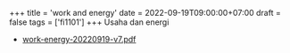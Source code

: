 +++
title = 'work and energy'
date = 2022-09-19T09:00:00+07:00
draft = false
tags = ['fi1101']
+++
Usaha dan energi
<!--more-->

+ [work-energy-20220919-v7.pdf](https://zenodo.org/doi/10.5281/zenodo.7091075)
